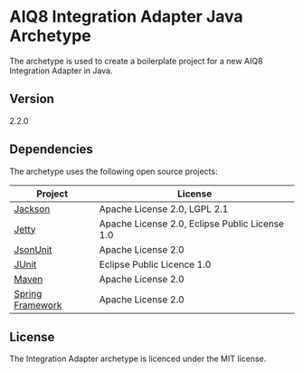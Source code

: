 AIQ8 Integration Adapter Java Archetype
=======================================

The archetype is used to create a boilerplate project for a new AIQ8 Integration Adapter in Java.

Version
-------

2.2.0

Dependencies
------------

The archetype uses the following open source projects:
 
| Project             | License                                        |
| ------------------- | ---------------------------------------------- |
| [Jackson]           | Apache License 2.0, LGPL 2.1                   |
| [Jetty]             | Apache License 2.0, Eclipse Public License 1.0 |
| [JsonUnit]          | Apache License 2.0                             |
| [JUnit]             | Eclipse Public Licence 1.0                     |
| [Maven]             | Apache License 2.0                             |
| [Spring Framework]  | Apache License 2.0                             | 


License
-------

The Integration Adapter archetype is licenced under the MIT license.

[Jackson]:https://github.com/FasterXML/jackson
[Jetty]:http://www.eclipse.org/jetty/
[JsonUnit]:https://github.com/lukas-krecan/JsonUnit
[JUnit]:http://junit.org/
[Maven]:http://maven.apache.org/
[Spring Framework]:http://projects.spring.io/spring-framework/